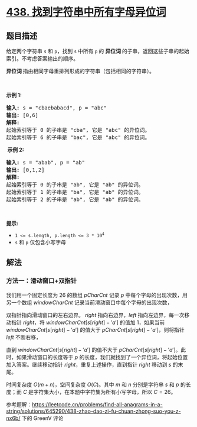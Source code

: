 # [438. 找到字符串中所有字母异位词](https://leetcode.cn/problems/find-all-anagrams-in-a-string)

## 题目描述

<!-- 这里写题目描述 -->

<p>给定两个字符串&nbsp;<code>s</code>&nbsp;和 <code>p</code>，找到&nbsp;<code>s</code><strong>&nbsp;</strong>中所有&nbsp;<code>p</code><strong>&nbsp;</strong>的&nbsp;<strong>异位词&nbsp;</strong>的子串，返回这些子串的起始索引。不考虑答案输出的顺序。</p>

<p><strong>异位词 </strong>指由相同字母重排列形成的字符串（包括相同的字符串）。</p>

<p>&nbsp;</p>

<p><strong>示例&nbsp;1:</strong></p>

<pre>
<strong>输入: </strong>s = "cbaebabacd", p = "abc"
<strong>输出: </strong>[0,6]
<strong>解释:</strong>
起始索引等于 0 的子串是 "cba", 它是 "abc" 的异位词。
起始索引等于 6 的子串是 "bac", 它是 "abc" 的异位词。
</pre>

<p><strong>&nbsp;示例 2:</strong></p>

<pre>
<strong>输入: </strong>s = "abab", p = "ab"
<strong>输出: </strong>[0,1,2]
<strong>解释:</strong>
起始索引等于 0 的子串是 "ab", 它是 "ab" 的异位词。
起始索引等于 1 的子串是 "ba", 它是 "ab" 的异位词。
起始索引等于 2 的子串是 "ab", 它是 "ab" 的异位词。
</pre>

<p>&nbsp;</p>

<p><strong>提示:</strong></p>

<ul>
	<li><code>1 &lt;= s.length, p.length &lt;= 3 * 10<sup>4</sup></code></li>
	<li><code>s</code>&nbsp;和&nbsp;<code>p</code>&nbsp;仅包含小写字母</li>
</ul>

## 解法

<!-- 这里可写通用的实现逻辑 -->


### 方法一：滑动窗口+双指针

我们用一个固定长度为 $26$ 的数组 $pCharCnt$ 记录 $p$ 中每个字母的出现次数，用另一个数组 $windowCharCnt$ 记录当前滑动窗口中每个字母的出现次数，

双指针指向滑动窗口的左右边界。 $right$ 指向右边界，$left$ 指向左边界，每一次移动指针 $right$，将 $windowCharCnt[s[right] - 'a']$ 的值加 $1$，如果当前 $windowCharCnt[s[right] - 'a']$ 的值大于 $pCharCnt[s[right] - 'a']$，则将指针 $left$ 不断右移，

直到 $windowCharCnt[s[right] - 'a']$ 的值不大于 $pCharCnt[s[right] - 'a']$。此时，如果滑动窗口的长度等于 $p$ 的长度，我们就找到了一个异位词，将起始位置加入答案。继续移动指针 $right$，重复上述操作，直到指针 $right$ 移动到 $s$ 的末尾。

时间复杂度 $O(m + n)$，空间复杂度 $O(C)$。其中 $m$ 和 $n$ 分别是字符串 $s$ 和 $p$ 的长度；而 $C$ 是字符集大小，在本题中字符集为所有小写字母，所以 $C = 26$。

参考题解：https://leetcode.cn/problems/find-all-anagrams-in-a-string/solutions/645290/438-zhao-dao-zi-fu-chuan-zhong-suo-you-z-nx6b/ 下的 GreenV 评论

